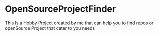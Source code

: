 # OpenSourceProjectFinder
This Is a Hobby Project created by me that can help you to find repos or openSource Project that cater to you needs
